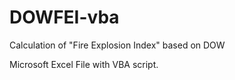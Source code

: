 # DOWFEI-vba
Calculation of "Fire Explosion Index" based on DOW

Microsoft Excel File with VBA script.
